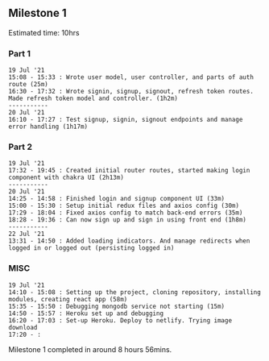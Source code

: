 ## Milestone 1
Estimated time: 10hrs
### Part 1
    19 Jul '21 
    15:08 - 15:33 : Wrote user model, user controller, and parts of auth route (25m)
    16:30 - 17:32 : Wrote signin, signup, signout, refresh token routes. Made refresh token model and controller. (1h2m)
    -----------
    20 Jul '21
    16:10 - 17:27 : Test signup, signin, signout endpoints and manage error handling (1h17m)

### Part 2
    19 Jul '21 
    17:32 - 19:45 : Created initial router routes, started making login component with chakra UI (2h13m)
    -----------
    20 Jul '21
    14:25 - 14:58 : Finished login and signup component UI (33m)
    15:00 - 15:30 : Setup initial redux files and axios config (30m)
    17:29 - 18:04 : Fixed axios config to match back-end errors (35m)
    18:28 - 19:36 : Can now sign up and sign in using front end (1h8m)
    -----------
    22 Jul '21
    13:31 - 14:50 : Added loading indicators. And manage redirects when logged in or logged out (persisting logged in)

### MISC
    19 Jul '21 
    14:10 - 15:08 : Setting up the project, cloning repository, installing modules, creating react app (58m)
    15:35 - 15:50 : Debugging mongodb service not starting (15m)
    14:50 - 15:57 : Heroku set up and debugging
    16:20 - 17:03 : Set-up Heroku. Deploy to netlify. Trying image download
    17:20 - :

Milestone 1 completed in around 8 hours 56mins.
